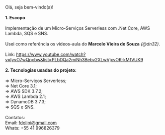 Olá, seja bem-vindo(a)!
<br><br>
<b>1. Escopo</b>
<br><br>
Implementação de um Micro-Serviços Serverless com .Net Core, AWS Lambda, SQS e SNS.
<br><br>
Usei como referência os vídeos-aula do <b>Marcelo Vieira de Souza</b> <i>(@dn32)</i>.
<br><br>
Link: https://www.youtube.com/watch?v=IyvO7wQpcbw&list=PLbDQa2miNh3Bebv2XLwVjxvOK-kMfVUK9
<br><br>
<b>2. Tecnologias usadas do projeto:</b>
<br><br>
=> Micro-Serviços Serverless;<br>
=> Net Core 3.1;<br>
=> AWS SDK 3.7.2;<br>
=> AWS Lambda 2.1;<br>
=> DynamoDB 3.7.3;<br>
=> SQS e SNS.
<br><br>
Contatos:
<br>
Email: fdolipi@gmail.com
<br>
Whats: +55 41 996826379

